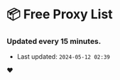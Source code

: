 # :package: Free Proxy List
### Updated every 15 minutes.

- Last updated: `2024-05-12 02:39`

:heart:

